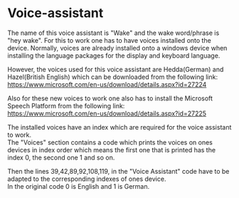 # Voice-assistant

The name of this voice assistant is "Wake" and the wake word/phrase is "hey wake".
For this to work one has to have voices installed onto the device. Normally, voices are already installed onto a windows device when installing the language packages for the display and keyboard language.

However, the voices used for this voice assistant are Hedda(German) and Hazel(British English) which can be downloaded from the following link:
https://www.microsoft.com/en-us/download/details.aspx?id=27224

Also for these new voices to work one also has to install the Microsoft Speech Platform from the following link:<br>
https://www.microsoft.com/en-us/download/details.aspx?id=27225

The installed voices have an index which are required for the voice assistant to work. <br>
The "Voices" section contains a code which prints the voices on ones devices in index order which means the first one that is printed has the index 0, the second one 1 and so on.

Then the lines 39,42,89,92,108,119, in the "Voice Assistant" code have to be adapted to the corresponding indexes of ones device.<br>
In the original code 0 is English and 1 is German.
